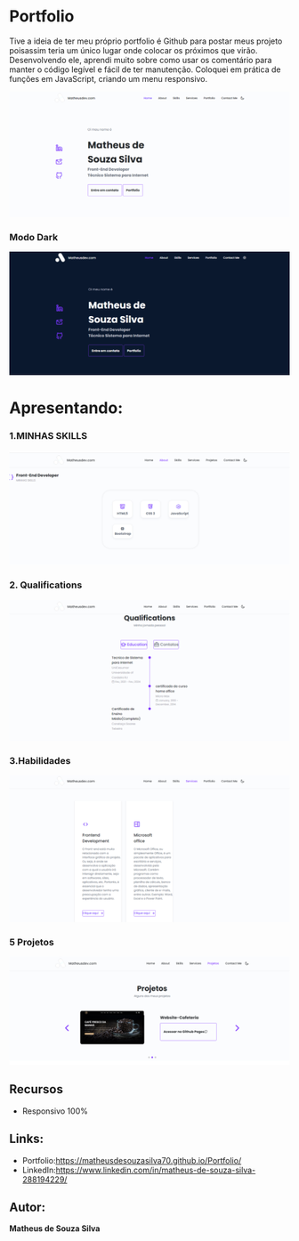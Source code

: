 
# Portfolio

Tive a ideia de ter meu próprio portfolio é Github para postar meus projeto poisassim
teria um único lugar onde colocar os próximos que virão. Desenvolvendo ele, aprendi
muito sobre como usar os comentário para manter o código legível e fácil de ter manutenção.
Coloquei em prática de funções em JavaScript, criando um menu responsivo.

<img src="https://github.com/MatheusdeSouzaSilva70/Portfolio/blob/main/img/imgPortfolio(1).png" alt="Home do website">

### Modo Dark

 <img src="https://github.com/MatheusdeSouzaSilva70/Portfolio/blob/main/img/imgPortfolio(1)modo%20dark.png" alt="Home do website">

# Apresentando:

### 1.MINHAS SKILLS 
 <img src="https://github.com/MatheusdeSouzaSilva70/Portfolio/blob/main/img/imgPortfolio(3).png" alt="Home do website">

### 2. Qualifications
<img src="https://github.com/MatheusdeSouzaSilva70/Portfolio/blob/main/img/imgPortfolio(4).png" alt="Home do website">

### 3.Habilidades
<img src="https://github.com/MatheusdeSouzaSilva70/Portfolio/blob/main/img/imgPortfolio(5)parte1.png" alt="Home do website">

### 5 Projetos
 <img src="https://github.com/MatheusdeSouzaSilva70/Portfolio/blob/main/img/imgPortfolio(6).png" alt="Home do website">
 



## Recursos
- Responsivo 100%

## Links:
- Portfolio:https://matheusdesouzasilva70.github.io/Portfolio/
- LinkedIn:https://www.linkedin.com/in/matheus-de-souza-silva-288194229/

## Autor:
**Matheus de Souza Silva** 
